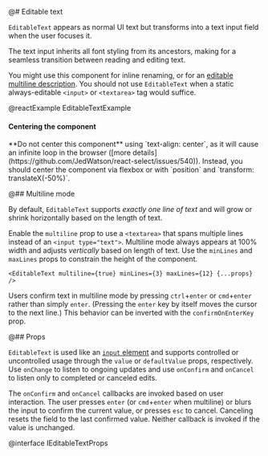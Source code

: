 @# Editable text

`EditableText` appears as normal UI text but transforms into a text input field
when the user focuses it.

The text input inherits all font styling from its ancestors, making for a
seamless transition between reading and editing text.

You might use this component for inline renaming, or for an
[editable multiline description](#core/components/editable-text.multiline-mode).
You should not use `EditableText` when a static always-editable `<input>` or
`<textarea>` tag would suffice.

@reactExample EditableTextExample

<div class="@ns-callout @ns-intent-danger @ns-icon-error">
    <h4 class="@ns-heading">Centering the component</h4>
    **Do not center this component** using `text-align: center`, as it will cause an infinite loop
    in the browser ([more details](https://github.com/JedWatson/react-select/issues/540)). Instead,
    you should center the component via flexbox or with `position` and `transform: translateX(-50%)`.
</div>


@## Multiline mode

By default, `EditableText` supports _exactly one line of text_ and will grow or
shrink horizontally based on the length of text.

Enable the `multiline` prop to use a `<textarea>` that spans multiple lines
instead of an `<input type="text">`. Multiline mode always appears at 100% width
and adjusts _vertically_ based on length of text. Use the `minLines` and
`maxLines` props to constrain the height of the component.

```tsx
<EditableText multiline={true} minLines={3} maxLines={12} {...props} />
```

Users confirm text in multiline mode by pressing `ctrl`+`enter` or `cmd`+`enter`
rather than simply `enter`. (Pressing the `enter` key by itself moves the cursor
to the next line.) This behavior can be inverted with the `confirmOnEnterKey`
prop.

@## Props

`EditableText` is used like an [`input`
element](https://facebook.github.io/react/docs/forms.html) and supports
controlled or uncontrolled usage through the `value` or `defaultValue` props,
respectively. Use `onChange` to listen to ongoing updates and use `onConfirm`
and `onCancel` to listen only to completed or canceled edits.

The `onConfirm` and `onCancel` callbacks are invoked based on user interaction.
The user presses `enter` (or `cmd`+`enter` when multiline) or blurs the input to
confirm the current value, or presses `esc` to cancel. Canceling resets the
field to the last confirmed value. Neither callback is invoked if the value is
unchanged.

@interface IEditableTextProps

